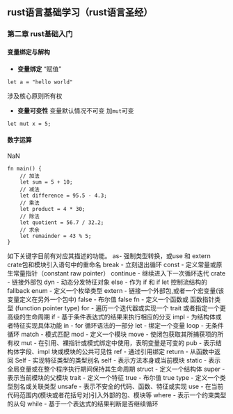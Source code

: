 

## rust语言基础学习（rust语言圣经）
### 第二章 rust基础入门
#### 变量绑定与解构
* **变量绑定**
“赋值”
```
let a = "hello world"
```
涉及核心原则所有权

* **变量可变性**
变量默认情况不可变
加`mut`可变
```
let mut x = 5;
```

#### 数字运算
NaN
```
fn main() {
    // 加法
    let sum = 5 + 10;
    // 减法
    let difference = 95.5 - 4.3;
    // 乘法
    let product = 4 * 30;
    // 除法
    let quotient = 56.7 / 32.2;
    // 求余
    let remainder = 43 % 5;
}
```

>
如下关键字目前有对应其描述的功能。
as- 强制类型转换，或use 和 extern crate包和模块引入语句中的重命名
break - 立刻退出循环
const - 定义常量或原生常量指针（constant raw pointer）
continue - 继续进入下一次循环迭代
crate - 链接外部包
dyn - 动态分发特征对象
else - 作为 if 和 if let 控制流结构的 fallback
enum - 定义一个枚举类型
extern - 链接一个外部包,或者一个宏变量(该变量定义在另外一个包中)
false - 布尔值 false
fn - 定义一个函数或 函数指针类型 (function pointer type)
for - 遍历一个迭代器或实现一个 trait 或者指定一个更高级的生命周期
if - 基于条件表达式的结果来执行相应的分支
impl - 为结构体或者特征实现具体功能
in - for 循环语法的一部分
let - 绑定一个变量
loop - 无条件循环
match - 模式匹配
mod - 定义一个模块
move - 使闭包获取其所捕获项的所有权
mut - 在引用、裸指针或模式绑定中使用，表明变量是可变的
pub - 表示结构体字段、impl 块或模块的公共可见性
ref - 通过引用绑定
return - 从函数中返回
Self - 实现特征类型的类型别名
self - 表示方法本身或当前模块
static - 表示全局变量或在整个程序执行期间保持其生命周期
struct - 定义一个结构体
super - 表示当前模块的父模块
trait - 定义一个特征
true - 布尔值 true
type - 定义一个类型别名或关联类型
unsafe - 表示不安全的代码、函数、特征或实现
use - 在当前代码范围内(模块或者花括号对)引入外部的包、模块等
where - 表示一个约束类型的从句
while - 基于一个表达式的结果判断是否继续循环
>
